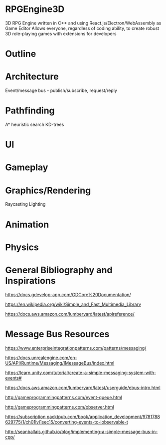 # RPGEngine3D
3D RPG Engine written in C++ and using React.js/Electron/WebAssembly as Game Editor
Allows everyone, regardless of coding ability, to create robust 3D role-playing games with extensions for developers

# Outline

# Architecture

Event/message bus - publish/subscribe, request/reply

# Pathfinding

A* heuristic search
KD-trees

# UI

# Gameplay

# Graphics/Rendering
Raycasting
Lighting

# Animation

# Physics


# General Bibliography and Inspirations
https://docs.gdevelop-app.com/GDCore%20Documentation/

https://en.wikipedia.org/wiki/Simple_and_Fast_Multimedia_Library

https://docs.aws.amazon.com/lumberyard/latest/apireference/

# Message Bus Resources
https://www.enterpriseintegrationpatterns.com/patterns/messaging/

https://docs.unrealengine.com/en-US/API/Runtime/Messaging/IMessageBus/index.html

https://learn.unity.com/tutorial/create-a-simple-messaging-system-with-events#

https://docs.aws.amazon.com/lumberyard/latest/userguide/ebus-intro.html

http://gameprogrammingpatterns.com/event-queue.html

http://gameprogrammingpatterns.com/observer.html

https://subscription.packtpub.com/book/application_development/9781788629775/1/ch01lvl1sec15/converting-events-to-iobservable-t

http://seanballais.github.io/blog/implementing-a-simple-message-bus-in-cpp/

